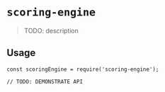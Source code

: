 # `scoring-engine`

> TODO: description

## Usage

```
const scoringEngine = require('scoring-engine');

// TODO: DEMONSTRATE API
```
